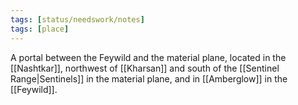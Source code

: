 ```yaml
---
tags: [status/needswork/notes]
tags: [place]
---
```


A portal between the Feywild and the material plane, located in the [[Nashtkar]], northwest of [[Kharsan]] and south of the [[Sentinel Range|Sentinels]] in the material plane, and in [[Amberglow]] in the [[Feywild]]. 
